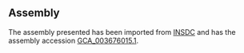 
Assembly
--------

The assembly presented has been imported from 
[INSDC](http://www.insdc.org) and has the assembly accession
[GCA\_003676015.1](http://www.ebi.ac.uk/ena/data/view/GCA_003676015.1).

